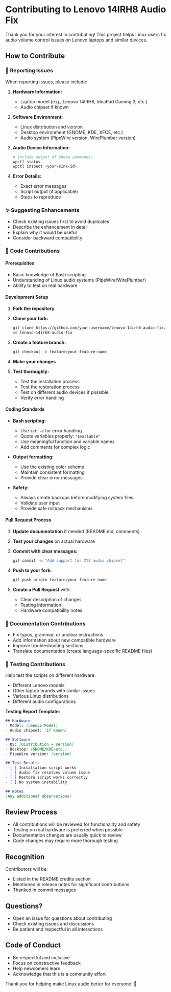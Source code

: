 # Contributing to Lenovo 14IRH8 Audio Fix

Thank you for your interest in contributing! This project helps Linux users fix audio volume control issues on Lenovo laptops and similar devices.

## How to Contribute

### 🐛 Reporting Issues

When reporting issues, please include:

1. **Hardware Information:**
   - Laptop model (e.g., Lenovo 14IRH8, IdeaPad Gaming 3, etc.)
   - Audio chipset if known

2. **Software Environment:**
   - Linux distribution and version
   - Desktop environment (GNOME, KDE, XFCE, etc.)
   - Audio system (PipeWire version, WirePlumber version)

3. **Audio Device Information:**
   ```bash
   # Include output of these commands:
   wpctl status
   wpctl inspect <your-sink-id>
   ```

4. **Error Details:**
   - Exact error messages
   - Script output (if applicable)
   - Steps to reproduce

### ✨ Suggesting Enhancements

- Check existing issues first to avoid duplicates
- Describe the enhancement in detail
- Explain why it would be useful
- Consider backward compatibility

### 🔧 Code Contributions

#### Prerequisites
- Basic knowledge of Bash scripting
- Understanding of Linux audio systems (PipeWire/WirePlumber)
- Ability to test on real hardware

#### Development Setup

1. **Fork the repository**

2. **Clone your fork:**
   ```bash
   git clone https://github.com/your-username/lenovo-14irh8-audio-fix.git
   cd lenovo-14irh8-audio-fix
   ```

3. **Create a feature branch:**
   ```bash
   git checkout -b feature/your-feature-name
   ```

4. **Make your changes**

5. **Test thoroughly:**
   - Test the installation process
   - Test the restoration process
   - Test on different audio devices if possible
   - Verify error handling

#### Coding Standards

- **Bash scripting:**
  - Use `set -e` for error handling
  - Quote variables properly: `"$variable"`
  - Use meaningful function and variable names
  - Add comments for complex logic

- **Output formatting:**
  - Use the existing color scheme
  - Maintain consistent formatting
  - Provide clear error messages

- **Safety:**
  - Always create backups before modifying system files
  - Validate user input
  - Provide safe rollback mechanisms

#### Pull Request Process

1. **Update documentation** if needed (README.md, comments)

2. **Test your changes** on actual hardware

3. **Commit with clear messages:**
   ```bash
   git commit -m "Add support for XYZ audio chipset"
   ```

4. **Push to your fork:**
   ```bash
   git push origin feature/your-feature-name
   ```

5. **Create a Pull Request** with:
   - Clear description of changes
   - Testing information
   - Hardware compatibility notes

### 📖 Documentation Contributions

- Fix typos, grammar, or unclear instructions
- Add information about new compatible hardware
- Improve troubleshooting sections
- Translate documentation (create language-specific README files)

### 🧪 Testing Contributions

Help test the scripts on different hardware:

- Different Lenovo models
- Other laptop brands with similar issues
- Various Linux distributions
- Different audio configurations

**Testing Report Template:**
```markdown
## Hardware
- Model: [Lenovo Model]
- Audio chipset: [if known]

## Software
- OS: [Distribution + Version]
- Desktop: [GNOME/KDE/etc.]
- PipeWire version: [version]

## Test Results
- [ ] Installation script works
- [ ] Audio fix resolves volume issue
- [ ] Restore script works correctly
- [ ] No system instability

## Notes
[Any additional observations]
```

## Review Process

- All contributions will be reviewed for functionality and safety
- Testing on real hardware is preferred when possible
- Documentation changes are usually quick to review
- Code changes may require more thorough testing

## Recognition

Contributors will be:
- Listed in the README credits section
- Mentioned in release notes for significant contributions
- Thanked in commit messages

## Questions?

- Open an issue for questions about contributing
- Check existing issues and discussions
- Be patient and respectful in all interactions

## Code of Conduct

- Be respectful and inclusive
- Focus on constructive feedback
- Help newcomers learn
- Acknowledge that this is a community effort

Thank you for helping make Linux audio better for everyone! 🎵
